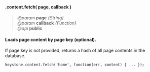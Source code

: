 #### .content.fetch( page, callback )  
> *@param* **page** _{String}_   
> *@param* **callback** _{Function}_    
> *@api* **public**     

<div class="code-header"> <h4>Loads page content by page key (optional).</h4>If page key is not provided, returns a hash of all page contents in the database.</div><pre class=" language-javascript"><code class="language-javascript">keystone.content.fetch('home', function(err, content) { ... });</code></pre> 

<div class="code-header addGitHubLink" data-file="lib/content/index.js#L15-L82"> &nbsp;</div><pre class=" language-javascript hideCode api"></pre> 
